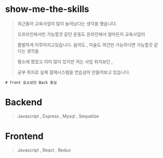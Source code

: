# show-me-the-skills

> 최근들어 교육사업이 많이 늘어났다는 생각을 했습니다.
>
> 오프라인에서만 가능할것 같던 운동도 온라인에서 얼마든지 교육사업이 
> 
>활발하게 이루어지고있습니다. 음악도 , 미술도 여건만 가능하다면 가능할것 같다는 생각을 
>
> 평소에 했었고 이미 많이 있지만 저는 사업 취지보단 , 
>
> 공부 취지로 실제 결제시스템을 연습삼아 만들어보고 있습니다.

`# front 요소보단 Back 중심 `

# Backend

> Javascript , Express , Mysql , Sequelize

# Frontend

> Javascript , React , Redux 